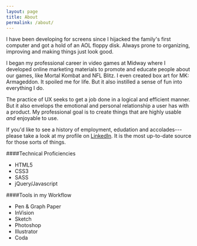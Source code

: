 ```yaml
---
layout: page
title: About
permalink: /about/
---
```


I have been developing for screens since I hijacked the family's first computer and got a hold of an AOL floppy disk. Always prone to organizing, improving and making things just look good. 

I began my professional career in video games at Midway where I developed online marketing materials to promote and educate people about our games, like Mortal Kombat and NFL Blitz. I even created box art for MK: Armageddon. It spoiled me for life. But it also instilled a sense of fun into everything I do. 

The practice of UX seeks to get a job done in a logical and efficient manner. But it also envelops the emotional and personal relationship a user has with a product. My professional goal is to create things that are highly usable _and_ enjoyable to use.

If you'd like to see a history of employment, edudation and accolades---please take a look at my profile on <a href="http://www.linkedin.com/in/n8peters/">LinkedIn</a>. It is the most up-to-date source for those sorts of things.

####Technical Proficiencies
* HTML5
* CSS3
* SASS
* jQuery/Javascript

####Tools in my Workflow
* Pen & Graph Paper
* InVision
* Sketch
* Photoshop
* Illustrator
* Coda
